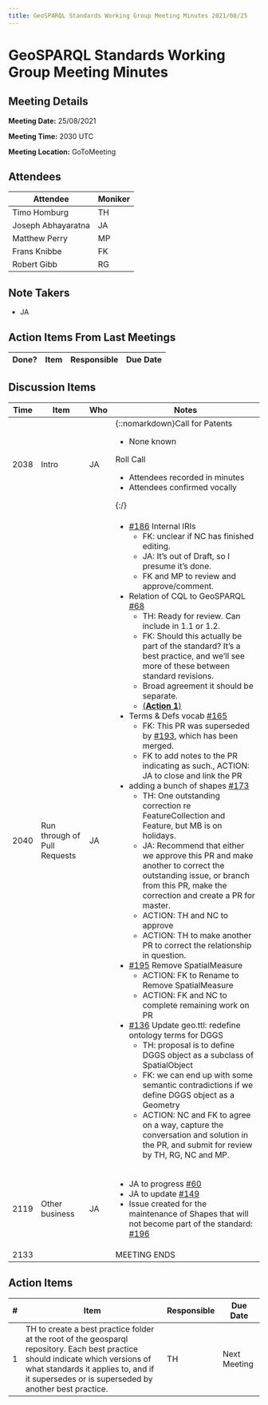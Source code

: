 ```yaml
---
title: GeoSPARQL Standards Working Group Meeting Minutes 2021/08/25
---
```

# GeoSPARQL Standards Working Group Meeting Minutes
## Meeting Details
**Meeting Date:** 25/08/2021

**Meeting Time:** 2030 UTC

**Meeting Location:** GoToMeeting  

## Attendees

| Attendee | Moniker |
| ---- | ---- |
| Timo Homburg | TH |
| Joseph Abhayaratna | JA |
| Matthew Perry | MP |
| Frans Knibbe | FK |
| Robert Gibb | RG |


## Note Takers
- JA

## Action Items From Last Meetings

| Done? | Item | Responsible | Due Date |
| ---- | ---- | ---- | ---- |

## Discussion Items

| Time | Item | Who | Notes |
| ---- | ---- | ---- | ---- |
| 2038 | Intro | JA | {::nomarkdown}Call for Patents<ul><li>None known</li></ul>Roll Call<ul><li>Attendees recorded in minutes</li><li>Attendees confirmed vocally</li></ul>{:/} |
| 2040 | Run through of Pull Requests | JA | <ul><li>[#186](https://github.com/opengeospatial/ogc-geosparql/pull/186) Internal IRIs <ul><li>FK: unclear if NC has finished editing.</li><li>JA: It’s out of Draft, so I presume it’s done.</li><li>FK and MP to review and approve/comment.</li></ul></li><li>Relation of CQL to GeoSPARQL [#68](https://github.com/opengeospatial/ogc-geosparql/pull/68)<ul><li>TH: Ready for review. Can include in 1.1 or 1.2.</li><li>FK: Should this actually be part of the standard? It’s a best practice, and we’ll see more of these between standard revisions.</li><li>Broad agreement it should be separate.</li><li>[(**Action 1**)](#action_1)</li></ul></li><li>Terms & Defs vocab [#165](https://github.com/opengeospatial/ogc-geosparql/pull/165)<ul><li>FK: This PR was superseded by [#193](https://github.com/opengeospatial/ogc-geosparql/pull/193), which has been merged.</li><li>FK to add notes to the PR indicating as such., ACTION: JA to close and link the PR</li></ul></li><li>adding a bunch of shapes [#173](https://github.com/opengeospatial/ogc-geosparql/pull/173)<ul><li>TH: One outstanding correction re FeatureCollection and Feature, but MB is on holidays.</li><li>JA: Recommend that either we approve this PR and make another to correct the outstanding issue, or branch from this PR, make the correction and create a PR for master.</li><li>ACTION: TH and NC to approve</li><li>ACTION: TH to make another PR to correct the relationship in question.</li></ul></li><li>[#195](https://github.com/opengeospatial/ogc-geosparql/pull/195) Remove SpatialMeasure <ul><li>ACTION: FK to Rename to Remove SpatialMeasure</li><li>ACTION: FK and NC to complete remaining work on PR</li></ul></li><li>[#136](https://github.com/opengeospatial/ogc-geosparql/pull/136) Update geo.ttl: redefine ontology terms for DGGS<ul><li>TH: proposal is to define DGGS object as a subclass of SpatialObject</li><li>FK: we can end up with some semantic contradictions if we define DGGS object as a Geometry</li><li>ACTION: NC and FK to agree on a way, capture the conversation and solution in the PR, and submit for review by TH, RG, NC and MP.</li></ul></li></ul> |
| 2119 | Other business | JA | <ul><li>JA to progress [#60](https://github.com/opengeospatial/ogc-geosparql/issues/60)</li><li>JA to update [#149](https://github.com/opengeospatial/ogc-geosparql/issues/149)</li><li>Issue created for the maintenance of Shapes that will not become part of the standard: [#196](https://github.com/opengeospatial/ogc-geosparql/issues/196)</li></ul> |
| 2133 | | | MEETING ENDS |

## Action Items

| \# | Item | Responsible | Due Date |
| ---- | ---- | ---- | ---- |
| <span name="action_1">1</span> | TH to create a best practice folder at the root of the geosparql repository. Each best practice should indicate which versions of what standards it applies to, and if it supersedes or is superseded by another best practice. | TH | Next Meeting |

